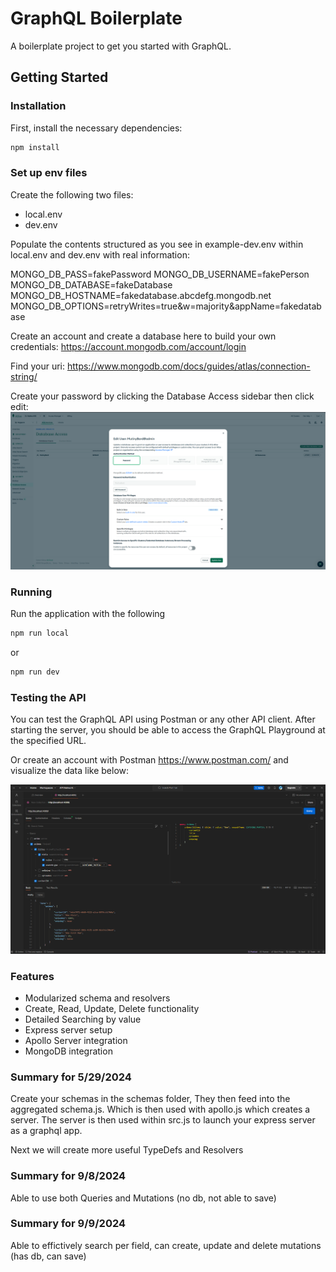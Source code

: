 # GraphQL Boilerplate

A boilerplate project to get you started with GraphQL.

## Getting Started

### Installation

First, install the necessary dependencies:

```bash
npm install
```

### Set up env files
Create the following two files:
- local.env
- dev.env

Populate the contents structured as you see in example-dev.env within local.env and dev.env with real information:

MONGO_DB_PASS=fakePassword
MONGO_DB_USERNAME=fakePerson
MONGO_DB_DATABASE=fakeDatabase
MONGO_DB_HOSTNAME=fakedatabase.abcdefg.mongodb.net
MONGO_DB_OPTIONS=retryWrites=true&w=majority&appName=fakedatabase

Create an account and create a database here to build your own credentials:
https://account.mongodb.com/account/login

Find your uri:
https://www.mongodb.com/docs/guides/atlas/connection-string/

Create your password by clicking the Database Access sidebar then click edit:
![Alt text](findpw.png)

### Running

Run the application with the following

```bash
npm run local
```
or 
```bash
npm run dev
```

### Testing the API

You can test the GraphQL API using Postman or any other API client. After starting the server, you should be able to access the GraphQL Playground at the specified URL.

Or create an account with Postman https://www.postman.com/ and visualize the data like below:

![Alt text](p1.png)

### Features

- Modularized schema and resolvers
- Create, Read, Update, Delete functionality
- Detailed Searching by value
- Express server setup
- Apollo Server integration
- MongoDB integration

### Summary for 5/29/2024
Create your schemas in the schemas folder, 
They then feed into the aggregated schema.js. 
Which is then used with apollo.js which creates a server.
The server is then used within src.js to launch your express server as a graphql app.

Next we will create more useful TypeDefs and Resolvers

### Summary for 9/8/2024
Able to use both Queries and Mutations (no db, not able to save)

### Summary for 9/9/2024
Able to effictively search per field, can create, update and delete mutations (has db, can save)

